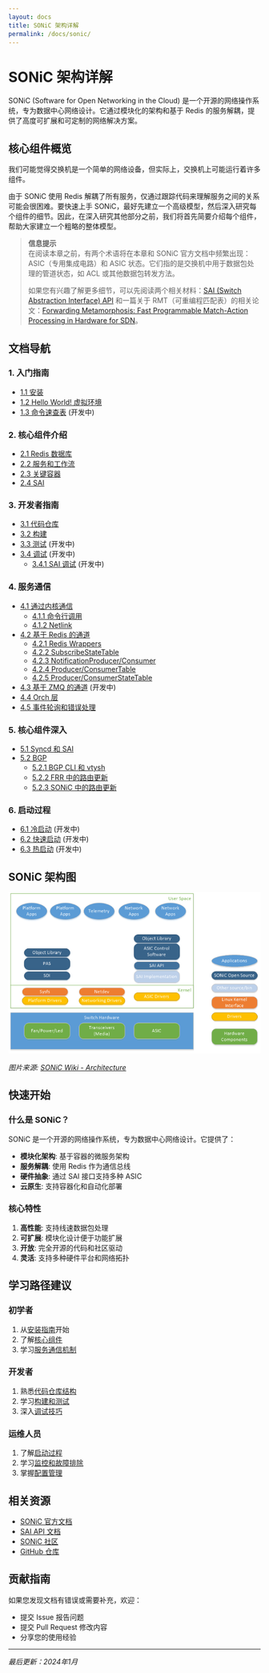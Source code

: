 ```yaml
---
layout: docs
title: SONiC 架构详解
permalink: /docs/sonic/
---
```


# SONiC 架构详解

SONiC (Software for Open Networking in the Cloud) 是一个开源的网络操作系统，专为数据中心网络设计。它通过模块化的架构和基于 Redis 的服务解耦，提供了高度可扩展和可定制的网络解决方案。

## 核心组件概览

我们可能觉得交换机是一个简单的网络设备，但实际上，交换机上可能运行着许多组件。

由于 SONiC 使用 Redis 解耦了所有服务，仅通过跟踪代码来理解服务之间的关系可能会很困难。要快速上手 SONiC，最好先建立一个高级模型，然后深入研究每个组件的细节。因此，在深入研究其他部分之前，我们将首先简要介绍每个组件，帮助大家建立一个粗略的整体模型。

> **信息提示**  
> 在阅读本章之前，有两个术语将在本章和 SONiC 官方文档中频繁出现：ASIC（专用集成电路）和 ASIC 状态。它们指的是交换机中用于数据包处理的管道状态，如 ACL 或其他数据包转发方法。
> 
> 如果您有兴趣了解更多细节，可以先阅读两个相关材料：[SAI (Switch Abstraction Interface) API](https://github.com/opencomputeproject/SAI) 和一篇关于 RMT（可重编程匹配表）的相关论文：[Forwarding Metamorphosis: Fast Programmable Match-Action Processing in Hardware for SDN](https://www.cs.princeton.edu/~jrex/papers/hotnets13.pdf)。

## 文档导航

### 1. 入门指南
- [1.1 安装](/docs/sonic/installation/)
- [1.2 Hello World! 虚拟环境](/docs/sonic/hello-world/)
- [1.3 命令速查表](/docs/sonic/commands-cheatsheet/) (开发中)

### 2. 核心组件介绍
- [2.1 Redis 数据库](/docs/sonic/redis-database/)
- [2.2 服务和工作流](/docs/sonic/services-workflows/)
- [2.3 关键容器](/docs/sonic/key-containers/)
- [2.4 SAI](/docs/sonic/sai/)

### 3. 开发者指南
- [3.1 代码仓库](/docs/sonic/code-repositories/)
- [3.2 构建](/docs/sonic/build/)
- [3.3 测试](/docs/sonic/testing/) (开发中)
- [3.4 调试](/docs/sonic/debugging/) (开发中)
  - [3.4.1 SAI 调试](/docs/sonic/sai-debugging/) (开发中)

### 4. 服务通信
- [4.1 通过内核通信](/docs/sonic/kernel-communication/)
  - [4.1.1 命令行调用](/docs/sonic/command-line-invocation/)
  - [4.1.2 Netlink](/docs/sonic/netlink/)
- [4.2 基于 Redis 的通道](/docs/sonic/redis-channels/)
  - [4.2.1 Redis Wrappers](/docs/sonic/redis-wrappers/)
  - [4.2.2 SubscribeStateTable](/docs/sonic/subscribe-state-table/)
  - [4.2.3 NotificationProducer/Consumer](/docs/sonic/notification-producer-consumer/)
  - [4.2.4 Producer/ConsumerTable](/docs/sonic/producer-consumer-table/)
  - [4.2.5 Producer/ConsumerStateTable](/docs/sonic/producer-consumer-state-table/)
- [4.3 基于 ZMQ 的通道](/docs/sonic/zmq-channels/) (开发中)
- [4.4 Orch 层](/docs/sonic/orch-layer/)
- [4.5 事件轮询和错误处理](/docs/sonic/event-polling-error-handling/)

### 5. 核心组件深入
- [5.1 Syncd 和 SAI](/docs/sonic/syncd-sai/)
- [5.2 BGP](/docs/sonic/bgp/)
  - [5.2.1 BGP CLI 和 vtysh](/docs/sonic/bgp-cli-vtysh/)
  - [5.2.2 FRR 中的路由更新](/docs/sonic/route-update-frr/)
  - [5.2.3 SONiC 中的路由更新](/docs/sonic/route-update-sonic/)

### 6. 启动过程
- [6.1 冷启动](/docs/sonic/cold-boot/) (开发中)
- [6.2 快速启动](/docs/sonic/fast-boot/) (开发中)
- [6.3 热启动](/docs/sonic/warm-boot/) (开发中)

## SONiC 架构图

![SONiC 架构图](https://raw.githubusercontent.com/Azure/SONiC/master/images/sonic-architecture.png)

*图片来源: [SONiC Wiki - Architecture](https://github.com/Azure/SONiC/wiki/Architecture)*

## 快速开始

### 什么是 SONiC？

SONiC 是一个开源的网络操作系统，专为数据中心网络设计。它提供了：

- **模块化架构**: 基于容器的微服务架构
- **服务解耦**: 使用 Redis 作为通信总线
- **硬件抽象**: 通过 SAI 接口支持多种 ASIC
- **云原生**: 支持容器化和自动化部署

### 核心特性

1. **高性能**: 支持线速数据包处理
2. **可扩展**: 模块化设计便于功能扩展
3. **开放**: 完全开源的代码和社区驱动
4. **灵活**: 支持多种硬件平台和网络拓扑

## 学习路径建议

### 初学者
1. 从[安装指南](/docs/sonic/installation/)开始
2. 了解[核心组件](/docs/sonic/core-components/)
3. 学习[服务通信机制](/docs/sonic/service-communication/)

### 开发者
1. 熟悉[代码仓库结构](/docs/sonic/code-repositories/)
2. 学习[构建和测试](/docs/sonic/build/)
3. 深入[调试技巧](/docs/sonic/debugging/)

### 运维人员
1. 了解[启动过程](/docs/sonic/boot-process/)
2. 学习[监控和故障排除](/docs/sonic/monitoring/)
3. 掌握[配置管理](/docs/sonic/configuration/)

## 相关资源

- [SONiC 官方文档](https://github.com/Azure/SONiC/wiki)
- [SAI API 文档](https://github.com/opencomputeproject/SAI)
- [SONiC 社区](https://sonic-net.github.io/)
- [GitHub 仓库](https://github.com/Azure/SONiC)

## 贡献指南

如果您发现文档有错误或需要补充，欢迎：

- 提交 Issue 报告问题
- 提交 Pull Request 修改内容
- 分享您的使用经验

---

*最后更新：2024年1月*
